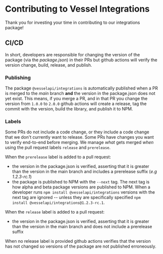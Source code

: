 # Contributing to Vessel Integrations

Thank you for investing your time in contributing to our integrations package!

## CI/CD

In short, developers are responsible for changing the version of the package (via the _package.json_) in their PRs but github actions will verify the version change, build, release, and publish.

### Publishing

The package `@vesselapi/integrations` is automatically published when a PR is merged to the _main_ branch **and** the version in the package.json does not yet exist. This means, if you merge a PR, and in that PR you change the version from `1.0.0` to `2.0.0` github actions will create a release, tag the commit with the version, build the library, and publish it to NPM.

### Labels

Some PRs do not include a code change, or they include a code change that we don't currently want to release. Some PRs have changes you want to verify end-to-end before merging. We manage _what_ gets merged _when_ using the pull request labels `release` and `prerelease`.

When the `prerelease` label is added to a pull request:

- the version in the package.json is verified, asserting that it is greater than the version in the main branch and includes a prerelease suffix (_e.g 1.2.3-rc.1_)
- the package is published to NPM with the `--next` tag. The next tag is how alpha and beta package versions are published to NPM. When a developer runs `npm install @vesselapi/integrations` versions with the next tag are ignored -- unless they are specifically specified `npm install @vesselapi/integrations@1.2.3-rc.1`.

When the `release` label is added to a pull request:

- the version in the package.json is verified, asserting that it is greater than the version in the main branch and does not include a prerelease suffix

When no release label is provided github actions verifies that the version has not changed so versions of the package are not published erroneously.
